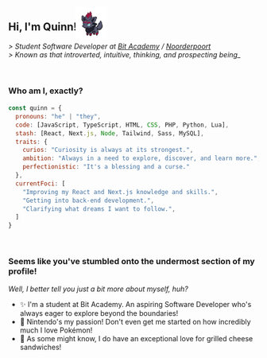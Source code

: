 <h2>
  Hi, I'm Quinn!
  <img
       src="assets/zorua.gif"
       width="64"
       style="position: relative; top: 1rem; right: .5rem;">
</h2>
<p><em>
  > Student Software Developer at <a href="https://www.linkedin.com/school/bit-academy-nl/">Bit Academy</a> / <a href="https://www.linkedin.com/school/noorderpoort/">Noorderpoort</a></br>
  > Known as that introverted, intuitive, thinking, and prospecting being_
  </em></p>
  
</br>

<h3>Who am I, exactly?</h3>

```javascript
const quinn = {
  pronouns: "he" | "they",
  code: [JavaScript, TypeScript, HTML, CSS, PHP, Python, Lua],
  stash: [React, Next.js, Node, Tailwind, Sass, MySQL],
  traits: {
    curios: "Curiosity is always at its strongest.",
    ambition: "Always in a need to explore, discover, and learn more.",
    perfectionistic: "It's a blessing and a curse."
  },
  currentFoci: [
    "Improving my React and Next.js knowledge and skills.",
    "Getting into back-end development.",
    "Clarifying what dreams I want to follow.",
  ]
}
```

</br>

<h3>Seems like you've stumbled onto the undermost section of my profile!</h3>
<p><em>Well, I better tell you just a bit more about myself, huh?</em></p>

- ✨ I'm a student at Bit Academy. An aspiring Software Developer who's always eager to explore beyond the boundaries!
- 💖 Nintendo's my passion! Don't even get me started on how incredibly much I love Pokémon!
- 🥪 As some might know, I do have an exceptional love for grilled cheese sandwiches!
